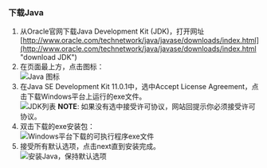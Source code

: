 ### 下载Java
1. 从Oracle官网下载Java Development Kit (JDK)，打开网址[http://www.oracle.com/technetwork/java/javase/downloads/index.html](http://www.oracle.com/technetwork/java/javase/downloads/index.html "download JDK")
2. 在页面最上方，点击图标：  
![Java 图标](https://upload-images.jianshu.io/upload_images/5761673-d7d432cff76f8a8f.png?imageMogr2/auto-orient/strip%7CimageView2/2/w/1240)
3. 在Java SE Development Kit 11.0.1中，选中Accept License Agreement，点击下载Windows平台上运行的exe文件。  
![JDK列表](https://upload-images.jianshu.io/upload_images/5761673-0fc32fe2a5e28a36.png?imageMogr2/auto-orient/strip%7CimageView2/2/w/1240)
**NOTE**: 如果没有选中接受许可协议，网站回提示你必须接受许可协议。
4. 双击下载的exe安装包：  
![Windows平台下载的可执行程序exe文件](https://upload-images.jianshu.io/upload_images/5761673-067a948ee400392b.png?imageMogr2/auto-orient/strip%7CimageView2/2/w/1240)
5. 接受所有默认选项，点击next直到安装完成。  
![安装Java，保持默认选项](https://upload-images.jianshu.io/upload_images/5761673-7fc54085bb4e86af.png?imageMogr2/auto-orient/strip%7CimageView2/2/w/1240)
